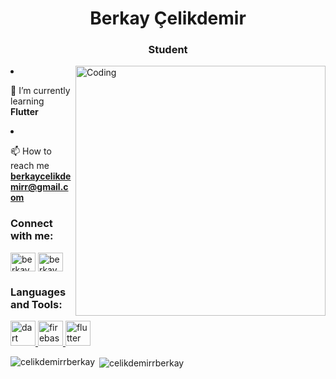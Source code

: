 <h1 align="center">Berkay Çelikdemir</h1>
<h3 align="center">Student</h3>
<img align="right" alt="Coding" width="400" src="https://miro.medium.com/max/680/1*IRGHmiGsa16stedQvIaZfw.gif"

- 🌱 I’m currently learning **Flutter**

- 📫 How to reach me **berkaycelikdemirr@gmail.com**

<h3 align="left">Connect with me:</h3>
<p align="left">
<a href="https://www.linkedin.com/in/berkay-%C3%A7elikdemir-50661a192/" target="blank"><img align="center" src="https://raw.githubusercontent.com/rahuldkjain/github-profile-readme-generator/master/src/images/icons/Social/linked-in-alt.svg" alt="berkay çelikdemir" height="30" width="40" /></a>
<a href="https://stackoverflow.com/users/berkaycelikdemir" target="blank"><img align="center" src="https://raw.githubusercontent.com/rahuldkjain/github-profile-readme-generator/master/src/images/icons/Social/stack-overflow.svg" alt="berkaycelikdemir" height="30" width="40" /></a>
</p>

<h3 align="left">Languages and Tools:</h3>
<p align="left"> <a href="https://dart.dev" target="_blank" rel="noreferrer"> <img src="https://www.vectorlogo.zone/logos/dartlang/dartlang-icon.svg" alt="dart" width="40" height="40"/> </a> <a href="https://firebase.google.com/" target="_blank" rel="noreferrer"> <img src="https://www.vectorlogo.zone/logos/firebase/firebase-icon.svg" alt="firebase" width="40" height="40"/> </a> <a href="https://flutter.dev" target="_blank" rel="noreferrer"> <img src="https://www.vectorlogo.zone/logos/flutterio/flutterio-icon.svg" alt="flutter" width="40" height="40"/> </a> </p>

<p><img align="left" src="https://github-readme-stats.vercel.app/api/top-langs?username=celikdemirrberkay&show_icons=true&locale=en&layout=compact" alt="celikdemirrberkay" /></p>

<p>&nbsp;<img align="center" src="https://github-readme-stats.vercel.app/api?username=celikdemirrberkay&show_icons=true&locale=en" alt="celikdemirrberkay" /></p>
